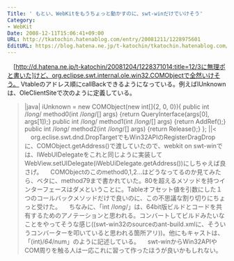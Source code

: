 ```yaml
---
Title: ' もとい、WebKitをもうちょっと動かすのに、swt-winだけでいけそう'
Category:
- WebKit
Date: 2008-12-11T15:06:41+09:00
URL: http://tkatochin.hatenablog.com/entry/20081211/1228975601
EditURL: https://blog.hatena.ne.jp/t-katochin/tkatochin.hatenablog.com/atom/entry/6653586347154754376
---
```


　[http://d.hatena.ne.jp/t-katochin/20081204/1228371014:title=12/3に無理ポと書いた]けど、org.eclipse.swt.internal.ole.win32.COMObjectで全然いけそう。
Vtableのアドレス順にcallBackできるようになっている。例えばIUnknownは、OleClientSiteで次のように定義している。
>|java|
iUnknown = new COMObject(new int[]{2, 0, 0}){
    public int /*long*/ method0(int /*long*/[] args) {return QueryInterface(args[0], args[1]);}
    public int /*long*/ method1(int /*long*/[] args) {return AddRef();}
    public int /*long*/ method2(int /*long*/[] args) {return Release();}
};
||<
　org.eclise.swt.dnd.DropTargetでもWin32APIのRegisterDragDropに、COMObject.getAddress()で渡していたので、webkit on swt-winでは、IWebUIDelegateをこれと同じように実装してWebView.setUIDelegate(iWebUiDelegate.getAddress())にしちゃえば良さげ。
　COMObjectのこのmethod0,1,2...はどうなってるのか見てみたら、ベタに、method79まで書かれていた。80を超えるメソッドを持つインターフェースはダメということに。Tableオフセット値を引数にした１つのコールバックメソッドだけで良いのに、この不思議な割り切りにちょっと受けた。
　ちなみに、「int /*long*/」は、64bit版ビルドとコードを共有するためのアノテーションと思われる。コンバートしてビルドみたいなことをやってそうな感じ((swt-win32のsourceのant-build.xmlに、そういうコンバーターを叩いていると思われる箇所アリ))。他にもキャストは、「(int)/*64*/num」のように記述している。
　swt-winからWin32APIやCOM周りを触る人は一応これに習って作ったほうが良いかもしれない。
